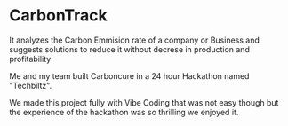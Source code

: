 # CarbonTrack
It analyzes the Carbon Emmision rate of a company or Business and suggests solutions to reduce it without decrese in production and profitability 

Me and my team built Carboncure in a 24 hour Hackathon named "Techbiltz".

We made this project fully with Vibe Coding that was not easy though but the experience of the hackathon was so thrilling we enjoyed it. 
